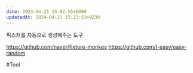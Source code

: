 ```yaml
---
date: 2024-04-21 15:02:55+0000
updatedAt: 2024-04-21 15:23:53+9230
---
```

픽스처를 자동으로 생성해주는 도구

https://github.com/naver/fixture-monkey
https://github.com/j-easy/easy-random

#Tool 